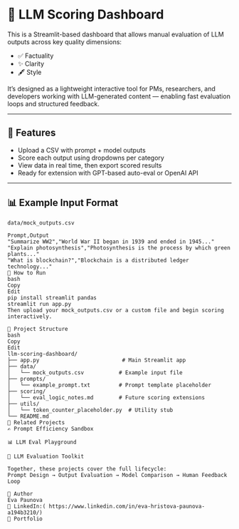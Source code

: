 # 🧠 LLM Scoring Dashboard

This is a Streamlit-based dashboard that allows manual evaluation of LLM outputs across key quality dimensions:

- ✅ Factuality  
- ✨ Clarity  
- 🖋 Style

It’s designed as a lightweight interactive tool for PMs, researchers, and developers working with LLM-generated content — enabling fast evaluation loops and structured feedback.

---

## 🔧 Features

- Upload a CSV with prompt + model outputs
- Score each output using dropdowns per category
- View data in real time, then export scored results
- Ready for extension with GPT-based auto-eval or OpenAI API

---

## 📊 Example Input Format

`data/mock_outputs.csv`

```csv
Prompt,Output
"Summarize WW2","World War II began in 1939 and ended in 1945..."
"Explain photosynthesis","Photosynthesis is the process by which green plants..."
"What is blockchain?","Blockchain is a distributed ledger technology..."
🚀 How to Run
bash
Copy
Edit
pip install streamlit pandas
streamlit run app.py
Then upload your mock_outputs.csv or a custom file and begin scoring interactively.

📁 Project Structure
bash
Copy
Edit
llm-scoring-dashboard/
├── app.py                          # Main Streamlit app
├── data/
│   └── mock_outputs.csv           # Example input file
├── prompts/
│   └── example_prompt.txt         # Prompt template placeholder
├── scoring/
│   └── eval_logic_notes.md        # Future scoring extensions
├── utils/
│   └── token_counter_placeholder.py  # Utility stub
└── README.md
🔗 Related Projects
✍️ Prompt Efficiency Sandbox

📊 LLM Eval Playground

🧪 LLM Evaluation Toolkit

Together, these projects cover the full lifecycle:
Prompt Design → Output Evaluation → Model Comparison → Human Feedback Loop

👤 Author
Eva Paunova
🔗 LinkedIn:( https://www.linkedin.com/in/eva-hristova-paunova-a194b3210/)
📂 Portfolio
